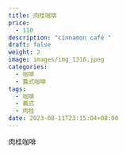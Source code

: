 ```yaml
---
title: 肉桂咖啡
price:
  - 110
description: "cinnamon café "
draft: false
weight: 2
image: images/img_1316.jpeg
categories:
  - 咖啡
  - 義式咖啡
tags:
  - 咖啡
  - 義式
  - 肉桂
date: 2023-08-11T23:15:04+08:00
---
```


 肉桂咖啡
